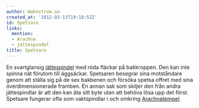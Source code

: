 ```yaml
---
author: Wahnstrom.se
created_at: '2012-03-13T19:18:52Z'
id: Spetsare
links:
  mention:
  - Arachna
  - jättespindel
title: Spetsare
---
```


En svartglansig [jättespindel] med röda fläckar på bakkroppen. Den kan inte spinna nät förutom till
äggsäckar. Spetsaren besegrar sina motståndare genom att ställa sig på de sex bakbenen och försöka
spetsa offret med sina överdimensionerade framben. En annan sak som skiljer den från andra
jättespindlar är att den kan äta sitt byte utan att behöva lösa upp det först. Spetsare fungerar
ofta som vaktspindlar i och omkring [Arachnatempel].

  [jättespindel]: jättespindel
  [Arachnatempel]: Arachna
